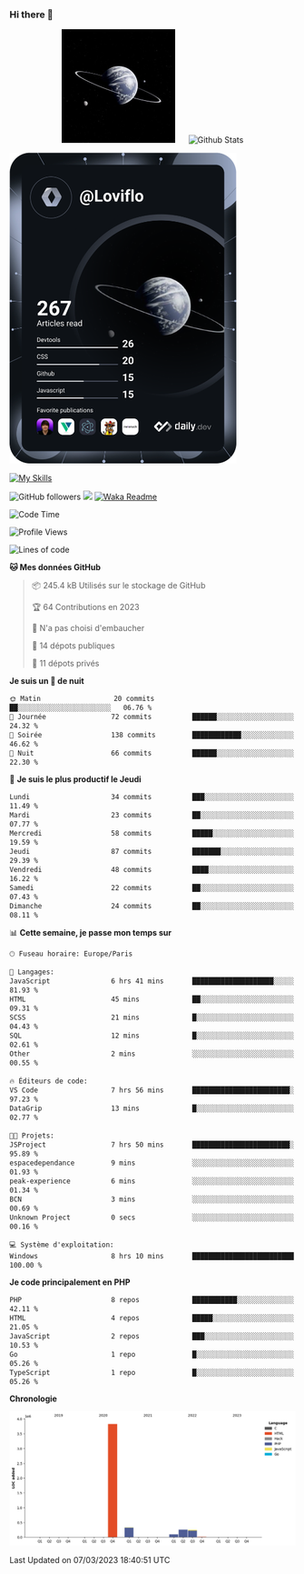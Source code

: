 ### Hi there 👋

<p align="center">
  <img src="https://github.com/Loviflo/Loviflo/blob/main/img/portrait.jpg" alt="Loviflo" height="200" style="margin-right: 20px"/>
  <img src="https://github-readme-stats.vercel.app/api?username=Loviflo&show_icons=true&theme=graywhite" alt="Github Stats" />
</p>

<a href="https://app.daily.dev/loviflo"><img src="https://github.com/loviflo/loviflo/blob/main/devcard.svg" width="400" alt="Loviflo's Dev Card"/></a>


[![My Skills](https://skillicons.dev/icons?i=php,laravel,symfony,mysql,js,ts,html,css,sass,angular,docker,webpack,vscode,figma,git,github,gitlab)](https://skillicons.dev)


![GitHub followers](https://img.shields.io/github/followers/Loviflo?label=Follow&style=social)
![](https://visitor-badge.glitch.me/badge?page_id=Loviflo.Loviflo)
[![Waka Readme](https://github.com/Loviflo/Loviflo/actions/workflows/update-stats.yml/badge.svg)](https://github.com/Loviflo/Loviflo/actions/workflows/update-stats.yml)

<!--START_SECTION:waka-->
![Code Time](http://img.shields.io/badge/Code%20Time-1%2C043%20hrs%2027%20mins-blue)

![Profile Views](http://img.shields.io/badge/Vues%20du%20profil-0-blue)

![Lines of code](https://img.shields.io/badge/Depuis%20Hello%20World%2C%20j%27ai%20%C3%A9crit-4.7%20million%20Lignes%20de%20code-blue)

**🐱 Mes données GitHub** 

> 📦 245.4 kB Utilisés sur le stockage de GitHub 
 > 
> 🏆 64 Contributions en 2023
 > 
> 🚫 N'a pas choisi d'embaucher
 > 
> 📜 14 dépots publiques 
 > 
> 🔑 11 dépots privés 
 > 
**Je suis un 🦉 de nuit** 

```text
🌞 Matin                  20 commits          ██░░░░░░░░░░░░░░░░░░░░░░░   06.76 % 
🌆 Journée                72 commits          ██████░░░░░░░░░░░░░░░░░░░   24.32 % 
🌃 Soirée                 138 commits         ████████████░░░░░░░░░░░░░   46.62 % 
🌙 Nuit                   66 commits          ██████░░░░░░░░░░░░░░░░░░░   22.30 % 
```
📅 **Je suis le plus productif le Jeudi** 

```text
Lundi                    34 commits          ███░░░░░░░░░░░░░░░░░░░░░░   11.49 % 
Mardi                    23 commits          ██░░░░░░░░░░░░░░░░░░░░░░░   07.77 % 
Mercredi                 58 commits          █████░░░░░░░░░░░░░░░░░░░░   19.59 % 
Jeudi                    87 commits          ███████░░░░░░░░░░░░░░░░░░   29.39 % 
Vendredi                 48 commits          ████░░░░░░░░░░░░░░░░░░░░░   16.22 % 
Samedi                   22 commits          ██░░░░░░░░░░░░░░░░░░░░░░░   07.43 % 
Dimanche                 24 commits          ██░░░░░░░░░░░░░░░░░░░░░░░   08.11 % 
```


📊 **Cette semaine, je passe mon temps sur** 

```text
🕑︎ Fuseau horaire: Europe/Paris

💬 Langages: 
JavaScript               6 hrs 41 mins       ████████████████████░░░░░   81.93 % 
HTML                     45 mins             ██░░░░░░░░░░░░░░░░░░░░░░░   09.31 % 
SCSS                     21 mins             █░░░░░░░░░░░░░░░░░░░░░░░░   04.43 % 
SQL                      12 mins             █░░░░░░░░░░░░░░░░░░░░░░░░   02.61 % 
Other                    2 mins              ░░░░░░░░░░░░░░░░░░░░░░░░░   00.55 % 

🔥 Éditeurs de code: 
VS Code                  7 hrs 56 mins       ████████████████████████░   97.23 % 
DataGrip                 13 mins             █░░░░░░░░░░░░░░░░░░░░░░░░   02.77 % 

🐱‍💻 Projets: 
JSProject                7 hrs 50 mins       ████████████████████████░   95.89 % 
espacedependance         9 mins              ░░░░░░░░░░░░░░░░░░░░░░░░░   01.93 % 
peak-experience          6 mins              ░░░░░░░░░░░░░░░░░░░░░░░░░   01.34 % 
BCN                      3 mins              ░░░░░░░░░░░░░░░░░░░░░░░░░   00.69 % 
Unknown Project          0 secs              ░░░░░░░░░░░░░░░░░░░░░░░░░   00.16 % 

💻 Système d'exploitation: 
Windows                  8 hrs 10 mins       █████████████████████████   100.00 % 
```

**Je code principalement en PHP** 

```text
PHP                      8 repos             ███████████░░░░░░░░░░░░░░   42.11 % 
HTML                     4 repos             █████░░░░░░░░░░░░░░░░░░░░   21.05 % 
JavaScript               2 repos             ███░░░░░░░░░░░░░░░░░░░░░░   10.53 % 
Go                       1 repo              █░░░░░░░░░░░░░░░░░░░░░░░░   05.26 % 
TypeScript               1 repo              █░░░░░░░░░░░░░░░░░░░░░░░░   05.26 % 
```



**Chronologie**

![Lines of Code chart](https://raw.githubusercontent.com/Loviflo/Loviflo/main/assets/bar_graph.png)


 Last Updated on 07/03/2023 18:40:51 UTC
<!--END_SECTION:waka-->

